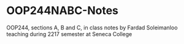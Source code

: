 # OOP244NABC-Notes
OOP244, sections A, B and C, in class notes by Fardad Soleimanloo teaching during 2217 semester at Seneca College
